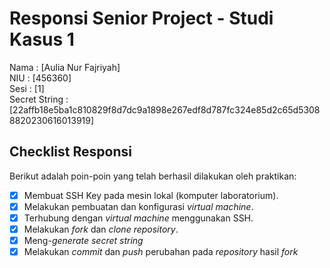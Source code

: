 # Responsi Senior Project - Studi Kasus 1

Nama : [Aulia Nur Fajriyah]  
NIU : [456360]  
Sesi : [1]  
Secret String : [22affb18e5ba1c810829f8d7dc9a1898e267edf8d787fc324e85d2c65d53088820230616013919]

## Checklist Responsi

Berikut adalah poin-poin yang telah berhasil dilakukan oleh praktikan:

- [x] Membuat SSH Key pada mesin lokal (komputer laboratorium).
- [x] Melakukan pembuatan dan konfigurasi _virtual machine_.
- [x] Terhubung dengan _virtual machine_ menggunakan SSH.
- [x] Melakukan _fork_ dan _clone_ _repository_.
- [x] Meng-_generate_ _secret string_
- [x] Melakukan _commit_ dan _push_ perubahan pada _repository_ hasil _fork_
